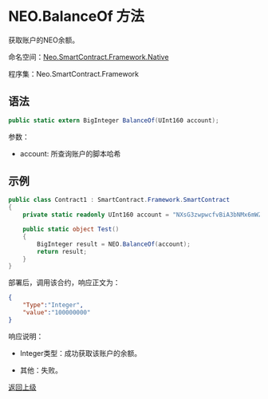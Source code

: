 # NEO.BalanceOf 方法

获取账户的NEO余额。

命名空间：[Neo.SmartContract.Framework.Native](../../native.md)

程序集：Neo.SmartContract.Framework

## 语法

```cs
public static extern BigInteger BalanceOf(UInt160 account);
```

参数：

- account: 所查询账户的脚本哈希

## 示例

```cs
public class Contract1 : SmartContract.Framework.SmartContract
{
    private static readonly UInt160 account = "NXsG3zwpwcfvBiA3bNMx6mWZGEro9ZqTqM".ToScriptHash();

    public static object Test()
    {
        BigInteger result = NEO.BalanceOf(account);
        return result;
    }
}
```

部署后，调用该合约，响应正文为：

```json
{
	"Type":"Integer",
	"value":"100000000"
}
```

响应说明：

- Integer类型：成功获取该账户的余额。

- 其他：失败。

[返回上级](../Neo.md)
